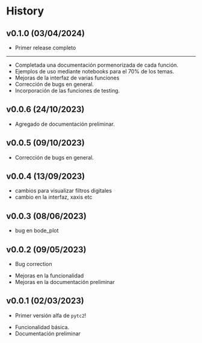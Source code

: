 # History

## v0.1.0 (03/04/2024)

- Primer release completo
- -----------------------
- Completada una documentación pormenorizada de cada función.
- Ejemplos de uso mediante notebooks para el 70% de los temas.
- Mejoras de la interfaz de varias funciones
- Corrección de bugs en general.
- Incorporación de las funciones de testing.

## v0.0.6 (24/10/2023)

- Agregado de documentación preliminar.

## v0.0.5 (09/10/2023)

- Corrección de bugs en general.

## v0.0.4 (13/09/2023)

- cambios para visualizar filtros digitales
- cambio en la interfaz, xaxis etc

## v0.0.3 (08/06/2023)

- bug en bode_plot

## v0.0.2 (09/05/2023)

- Bug correction

 * Mejoras en la funcionalidad
 * Mejoras en la documentación preliminar

## v0.0.1 (02/03/2023)

- Primer versión alfa de `pytc2`!

 * Funcionalidad básica.
 * Documentación preliminar

    

 
